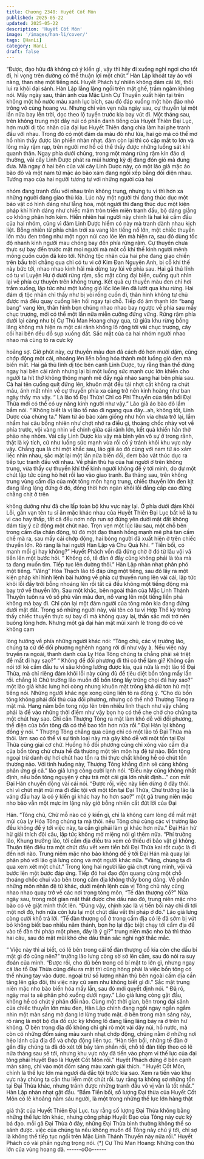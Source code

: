 ```yaml
---
title: Chương 2340: Huyết Cốt Môn
published: 2025-05-22
updated: 2025-05-22
description: 'Huyết Cốt Môn'
image: '/images/han-li/cover/'
tags: [HanLi]
category: HanLi
draft: false
---
```


“Được, đạo hữu đã không có ý kiến gì, vậy thì hãy đi xuống nghỉ
ngơi cho tốt đi, hi vọng trên đường có thể thuận lợi một chút.” Hàn
Lập khoát tay áo với nàng, than nhẹ một tiếng nói.
Huyết Phách tự nhiên không dám cãi lời, thối lui ra khỏi đại sảnh.
Hàn Lập lẳng lặng ngồi trên mặt ghế, trầm ngâm không nói.
Mấy ngày sau, thân ảnh của Mặc Linh Cự Thuyền xuất hiện tại
trên không một hồ nước màu xanh lục bích, sau đó đáp xuống
một hòn đảo nhỏ trông vô cùng hoang vu.
Nhưng chỉ vẻn vẹn nửa ngày sau, cự thuyền lại một lần nữa bay
lên trời, dọc theo lộ tuyến trước kia bay vút đi.
Một tháng sau, trên không trung một dãy núi có phần danh tiếng
của Huyết Thiên Đại Lục, hơn mười dị tộc nhân của đại lục Huyết
Thiên đang chia làm hai phe tranh đấu với nhau.
Trong đó có một đám da màu đỏ như lửa, hai gò má có thể mơ hồ
nhìn thấy được lân phiến nhàn nhạt. đám còn lại thì có cặp mắt to
lớn và lông mày rậm rạp, trên người mơ hồ có thể thấy được
những luồng sát khí quanh thân.
Ngay phía dưới chúng, trong một mảng rừng rậm kín đáo dị
thường, vài cây Linh Dược phát ra mùi hương kỳ dị đang đón gió
mà đung đưa.
Mà ngay ở hai bên của vài cây Linh Dược này, có một lão giả mặc
áo bào đỏ và một nam tử mặc áo bào xám đang ngồi xếp bằng
đối diện nhau.
Tướng mạo của hai người tương tự với những người của hai

nhóm đang tranh đấu với nhau trên không trung, nhưng tu vi thì
hơn xa những người đang giao thủ kia. Lúc này một người thì
đang thúc dục một bảo vật có hình dáng như lẵng hoa, một người
thì đang thúc dục một kiện pháp khí hình dáng như chiếc mâm
tròn triền miên tranh đấu, bộ dáng giằng co không phân hơn kém.
Hiển nhiên hai người này chính là hai kẻ cầm đầu của hai nhóm,
cũng vì đám Linh Dược hiếm có này mà tranh dành nhau kịch liệt.
Bỗng nhiên từ phía chân trời xa vang lên tiếng nổ lớn, một chiếc
thuyền lớn màu đen trông như một ngọn núi cao lóe lên mà hiện
ra, sau đó dùng tốc độ nhanh kinh người mau chóng bay đến phía
rừng rậm.
Cự thuyền chưa thực sự bay đến trước mặt mọi người mà một cỗ
khí thế kinh người mênh mông cuồn cuộn đã kéo tới.
Những tộc nhân của hai phe đang giao chiến trên bầu trời chẳng
qua chỉ có tu vi cỡ Kim Đan Nguyên Anh, bị cỗ khí thế này bức
tới, nhao nhao kinh hãi mà dừng tay lùi về phía sau.
Hai gã thủ lĩnh có tu vi Luyện Hư ở dưới rừng rậm, sắc mặt cũng
đại biến, cuống quít nhìn lại về phía cự thuyền trên không trung.
Kết quả cự thuyền màu đen chỉ hơi trầm xuống, lập tức như một
luồng gió lốc lóe lên đã lướt qua khu rừng.
Hai đám dị tộc nhân chỉ thấy như bị vòi rồng cuốn đi, thân hình
không tự chủ được mà đều quay cuồng liên hồi ngay tại chỗ.
Tiếp đó âm thanh lớn “bang bang” vang lên, thân hình bọn chúng
nhao nhao bay ngược về phía sau mấy chục trượng, mới có thể
một lần nữa miễn cưỡng đứng vững.
Rừng rậm phía dưới lại càng như bị Cự Thú Man Hoang chạy
qua, từ giữa khu rừng bỗng lăng không mà hiện ra một cái rãnh
khổng lồ rộng tới vài chục trượng, cây cối hai bên đều đổ sụp
xuống đất.
Sắc mặt của ca hai nhóm người nhao nhao mà cùng tỏ ra cực kỳ

hoảng sợ.
Giờ phút này, cự thuyền màu đen đã cách đó hơn mười dặm,
cũng chớp động một cái, nhoáng lên liền bỗng hóa thành một
luồng gió đen mà biến mất.
Hai gã thủ lĩnh dị tộc bên cạnh Linh Dược, tuy rằng thân thể đứng
ngay hai bên cái rãnh nhưng lại bị một luồng sức mạnh cực lớn
khiến cho người ta hít thở không thông mạnh mẽ đẩy ngã nhào
sang hai bên phía sau.
Cả hai tên cuống quít đứng lên, khuôn mặt đều tái nhợt cắt không
ra chút máu, ánh mắt nhìn về cự thuyền phía xa càng trở nên kinh
hoàng như ban ngày thấy ma vậy.
“ Là lão tổ Đại Thừa! Chỉ có Phi Thuyền của tiền bối Đại Thừa
mới có thể có uy năng kinh người như vậy.” Lão giả áo bào đỏ
lẩm bẩm nói.
“ Không biết là vị lão tổ nào đi ngang qua đây…ah, không tốt, Linh
Dược của chúng ta.” Nam tử áo bào xám giống như hồn vía chưa
trở lại, lẩm nhẩm hai câu bỗng nhiên như chợt nhớ ra điều gì,
thoáng chốc nhảy vọt về phía trước, vội vàng nhìn về chính giữa
cái rãnh lớn, kết quả khiến hắn thở phào nhẹ nhõm.
Vài cây Linh Dược kia vậy mà bình yên vô sự ở trong rãnh, thật là
kỳ tích, cứ như luồng sức mạnh vừa rồi cố ý tránh khỏi khu vực
này vậy.
Chẳng qua là chỉ một khắc sau, lão giả áo đỏ cùng với nam tử áo
xám liếc nhìn nhau, sắc mặt lại một lần nữa biến đổi, đem bảo vât
thúc dục ra tiếp tục tranh đấu với nhau.
Về phần thủ hạ của hai người ở trên không trung, vừa thấy cự
thuyền khí thế kinh người không để ý tới mình, do dự một chút lập
tức cùng hò hét rồi lao vào giao tranh.
Ba tháng sau, trên không trung vùng cấm địa của một tông môn
hạng trung, chiếc thuyền lớn đen kịt đang lẳng lặng đứng ở đó,
đồng thời hơn ngàn khôi lỗi đẳng cấp cao đứng chằng chịt ở trên

không dường như đã che lấp toàn bộ khu vực này lại.
Ở phía dưới đám Khôi Lỗi, gần vạn tên tu sĩ ăn mặc khác nhau
của Huyết Thiên Đại Lục bất kể là tu vi cao hay thấp, tất cả đều
nơm nớp run sợ đứng yên dưới mặt đất không dám tùy ý cử động
một chút nào.
Trọn vẹn một lúc lâu sau, một chỗ bên trong cấm địa chấn động,
từ đó một đạo thanh hồng mạnh mẽ phá tan cấm chế mà ra, sau
mấy cái chớp động, hai bóng người đã xuất hiện ở trên chiếc
thuyền lớn.
Rõ ràng là hai người Hàn Lập và Chu Quả Nhi.
“ Tiền bối, có manh mối gì hay không?” Huyết Phách vốn đã đứng
chờ ở đó từ lâu vội vã tiến lên một bước hỏi.
“ Không có, tế đàn ở đây cũng không phải là tòa mà ta đang
muốn tìm. Tiếp tục lên đường thôi.” Hàn Lập nhàn nhạt phân phó
một tiếng.
“Vâng”
Hóa Thạch lão tổ đáp ứng một tiếng, sau đó lấy ra một kiện pháp
khí hình lệnh bài hướng về phía cự thuyền rung lên vài cái, lập
tức khôi lỗi đầy trời bỗng nhoáng lên rồi tất cả đều không một
tiếng động mà bay trở về thuyền lớn.
Sau một khắc, bên ngoài thân của Mặc Linh Thánh Thuyền tuôn
ra vô số phù văn màu đen, nổ vang lên một tiếng liền phá không
mà bay đi.
Chỉ còn lại một đám người của tông môn kia đang đứng dưới mặt
đất.
Trong số những người này, vài tên có tu vi Hợp Thể kỳ trông thấy
chiếc thuyền thực sự bay đi mà không quay lại, thần sắc mới trở
nên buông lỏng hơn.
Nhưng một gã đại hán mặt mũi xanh lè trong đó có vẻ không cam

lòng hướng về phía những người khác nói:
“Tông chủ, các vị trưởng lão, chúng ta cứ để đối phương nghênh
ngang rời đi như vậy à. Nếu việc này truyền ra ngoài, thanh danh
của Ly Hỏa Tông chúng ta chẳng phải sẽ triệt để mất đi hay sao?”
“ Không để đối phương đi thì có thể làm gì? Không cần nói tới kẻ
cầm đầu tu vi sâu không lường được kia, quá nửa là một lão tổ
Đại Thừa, mà chỉ riêng đám khôi lỗi này cũng đủ để tiêu diệt bổn
tông mấy lần rồi. chẳng lẽ Chử trưởng lão muốn để bổn tông lấy
trứng chọi đá hay sao?” một lão giả khác lưng hơi còng nhưng
khuôn mặt trông khá dữ tơn hừ một tiếng nói.
Những người khác nge xong cũng liền tỏ ra đồng ý.
“Cho dù bổn tông không phải đối thủ của đối phương, nhưng có
thể nhờ Thượng Tông ra mặt mà. Hang năm bổn tong nộp lên
trên nhiều linh thạch như vậy chẳng phải là để vào những thời
điểm như vậy bọn họ có thể che chở cho chũng ta một chút hay
sao. Chỉ cần Thượng Tông ra mặt làm khó dễ với đối phương, thể
diện của bổn tông đã có thể bao tồn hơn nửa rồi.” Đại Hán lại
không đồng ý nói.
“ Thượng Tông chẳng qua cũng chỉ có một lão tổ Đại Thừa mà
thôi. làm sao có thể vì sự tình loại này mà gây khó dễ với một tồn
tại Đại Thừa cùng giai cơ chứ. Huống hồ đối phương cũng chỉ
xông vào cấm địa của bổn tông chứ chưa hề đả thương một tên
môn hạ đệ tử nào. Bổn tông ngoại trừ danh dự hơi chút hao tổn
ra thì thực chất không hề có chút tổn thương nào. Với tình huống
này, Thượng Tông khẳng định sẽ càng không phản ứng gì cả.”
lão giả lưng còng cười lạnh nói.
“Điều này cũng không nhất định, nếu bổn tông nguyện ý chịu trả
một cái giá lớn nhất định…” con mắt Đại Hán chuyển động vài cái
nói.
“Được rồi, việc này liền dừng ở đây thôi. chỉ vì chút mặt mũi mà đi
đắc tội với một tồn tại Đại Thừa, Chử trưởng lão là váng đầu hay
là có ý kiến gì khác hay ho hơn sao?” một gã trung niên mặc nho
bào vẫn một mực im lặng nãy giờ bỗng nhiên cắt đứt lời của Đại

Hán.
“Tông chủ, Chử mỗ nào có ý kiến gì, chỉ là không cam lòng để
mất mặt mũi của Ly Hỏa Tông chúng ta mà thôi. nếu Tông chủ
cùng các vị trưởng lão đều không để ý tới việc này, ta cần gì phải
làm gì khác hơn nữa.” Đại Hán hừ hừ giải thích đôi câu, lập tức
không mở miệng nói gì thêm nữa.
“Phí trưởng lão, Khung trưởng lão, tới cấm địa điều tra xem có
thiếu đi bảo vật gì không. Thuận tiện điều tra một chút dấu vết
xem tiền bối Đại Thừa kai rốt cuộc là đi đến nơi nào. Trung niêm
mặc nho bào không để ý tới Đại Hán mà quay lại phân phó với lão
giả lưng còng và một người khác nữa.
“Vâng, chúng ta đi qua xem xét một chút.”
Trong lòng hai người lão giả chợt rùng mình, vội vã bước lên một
bước đáp ứng.
Tiếp đó hai đạo độn quang cùng một chỗ thoáng chốc chui vào
bên trong cấm địa không thấy bong dáng.
Về phần những môn nhân đệ tử khác, dưới mệnh lệnh của vị
Tông chủ này cũng nhao nhao quay trở về các nơi trong tông
môn.
“Tế đàn thượng cổ?”
Nửa ngày sau, trong một gian mật thất được che dấu nào đó,
trung niên mặc nho bào có vẻ giật mình thốt lên.
“Đúng vậy, chính xác là vị tiền bối này chỉ đi tới một nơi đó, hơn
nữa còn lưu lại một chút dấu vết thi pháp ở đó.” Lão giả lưng
còng cười khổ trả lời.
“Tế đàn thượng cổ ở trong cấm địa có lẽ đã sớm bị vứt bỏ không
biết bao nhiều năm thánh, bọn họ lại đặc biệt chạy tới cấm địa để
vào tế đàn thi pháp một phen, đây là ý gì?” trung niên mặc nho bà
thì thào hai câu, sau đó mặt mũi khó che dấu thần sắc nghi ngờ
thắc mắc.

“ Việc này thì ai biết, có lẽ bên trong cái tế đàn thượng cổ kia còn
che dấu bí mật gì đó cũng nên?” trưởng lão lưng còng sờ sờ lên
cằm, sau đó nói ra suy đoán của mình.
“Được rồi, cho dù bên trong có bí mật to lớn gì, nhưng ngay cả
lão tổ Đại Thừa cũng đều ra mặt thì cũng hông phải là việc bổn
tông có thể nhúng tay vào được. ngoại trừ số lượng nhân thủ bên
ngoài cấm địa cần tăng lên gấp đôi, thì việc này cứ xem như
không biết gì đi.” Sắc mặt trung niên mặc nho bào biến hóa mấy
lần, sau đó mới quyết định nói.
“ Đã rõ, ngày mai ta sẽ phân phó xuống dưới ngay.” Lão giả lưng
còng gật đầu, không hề có chút ý phản đối nào.
Cùng một thời gian, bên trong đại sảnh của chiếc thuyền lớn màu
đen, Hàn Lập chính đang ngồi ngay ngắn ngắm nhìn một màn
sáng mờ đang lơ lửng trước mặt.
ở bên trong màn sáng này, rõ ràng là một bộ địa đồ cực kỳ khổng
lồ đang lẳng lặng bày ra ở trên hư không.
Ở bên trong địa đồ không chỉ ghi rõ một vài dãy núi, hồ nước, mà
còn có những đốm sáng màu xanh nhạt chớp động, chúng nằm ở
những nơi hẻo lánh của địa đồ và chớp động liên tục.
“Hàn tiền bối, những tế đàn ở gần đây chúng ta đã dò xét tới bảy
tám phần rồi, chỗ tế đàn tiếp theo có lẽ nửa tháng sau sẽ tới,
nhưng khu vực này đã tiến vào phạm vi thế lực của đại tông phái
Huyết Đạo là Huyết Cốt Môn rồi.” Huyết Phách đứng ở bên cạnh
màn sáng, chỉ vào một đốm sáng màu xanh giải thích.
“ Huyết Cốt Môn, chính là thế lực lớn mà ngươi đã đắc tội trước
kia sao. Xem ra tiến vào khu vực này chúng ta cần thu liễm một
chút rồi. tuy rằng ta không sợ những tồn tại Đại Thừa khác,
nhưng tránh được những tranh đấu vô vị vẫn là tốt nhất.” Hàn Lập
nhàn nhạt gật đầu.
“Bẩm Tiền bối, số lượng Đại thừa của Huyết Cốt Môn có lẽ
khoảng năm sáu người, là một trong những thế lực lớn hàng thật

giá thật của Huyết Thiên Đại Lục. tuy rằng số lượng Đại Thừa
không bằng những thế lực lớn khác, nhưng công pháp Huyết Đạo
của Tông này cực kỳ bá đạo. mỗi gã Đại Thừa ở đây, những Đại
Thừa bình thường không thể so sánh được. việc của chúng ta
nếu không muốn để Tông này chú ý tới, chỉ sợ là không thể tiếp
tục ngồi trên Mặc Linh Thánh Thuyền này nữa rồi.” Huyết Phách
có vài phần ngưng trọng nói.
(*) Cự Thú Man Hoang: Những con thú lớn của vùng hoang dã.
------oOo------
